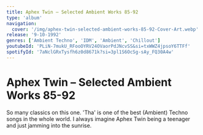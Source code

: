 ```yaml
---
title: Aphex Twin – Selected Ambient Works 85-92
type: 'album'
navigation:
  cover: '/img/aphex-twin-selected-ambient-works-85-92-Cover-Art.webp'
release: '9-10-1992'
genres: ['Ambient Techno', 'IDM', 'Ambient', 'Chillout']
youtubeId: 'PLiN-7mukU_RFooOYRV24OVaorPdJNcvSS&si=txWWZ4jpsoY6TTFf'
spotifyId: '7aNclGRxTysfh6z0d8671k?si=3pl1S6OcSg-sAy_FQ30A4w'
---
```

<music-genre-list :genres="genres"></music-genre-list>

# Aphex Twin – Selected Ambient Works 85-92

So many classics on this one. 'Tha' is one of the best (Ambient) Techno songs in the whole world. I always imagine Aphex Twin being a teenager and just jamming into the sunrise.






